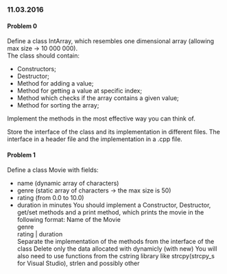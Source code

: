 ### 11.03.2016

#### Problem 0

Define a class IntArray, which resembles one dimensional array (allowing max size -> 10 000 000).  
The class should contain: 
* Constructors; 
* Destructor;
* Method for adding a value; 
* Method for getting a value at specific index; 
* Method which checks if the array contains a given value;
* Method for sorting the array;

Implement the methods in the most effective way you can think of.

Store the interface of the class and its implementation in different files. The interface in a header file and the implementation in a .cpp file. 

#### Problem 1

Define a class Movie with fields:
* name (dynamic array of characters)
* genre (static array of characters -> the max size is 50)
* rating (from 0.0 to 10.0)  
* duration in minutes
You should implement a Constructor, Destructor, get/set methods and a print method, which prints the movie in the following format:
Name of the Movie  
     genre  
rating | duration  
Separate the implementation of the methods from the interface of the class 
Delete only the data allocated with dynamicly (with new)
You will also need to use functions from the cstring library like strcpy(strcpy_s for Visual Studio), strlen and possibly other
